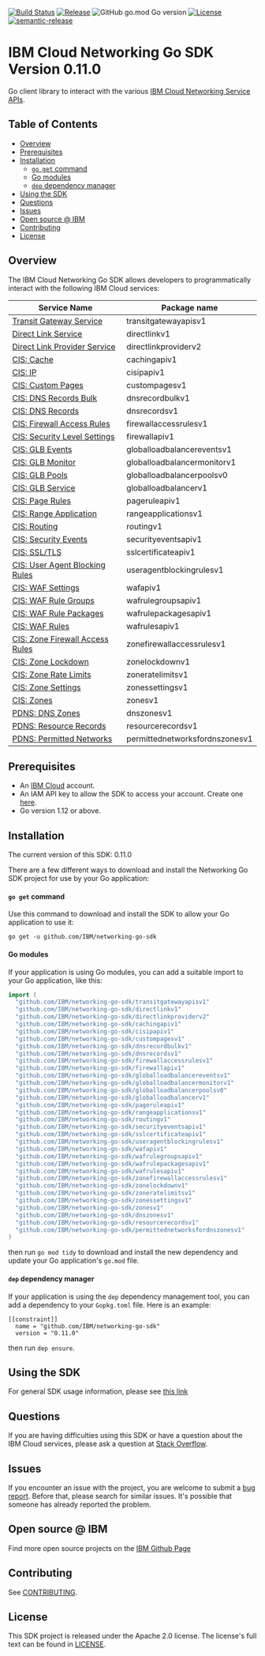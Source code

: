 [![Build Status](https://travis-ci.com/IBM/networking-go-sdk.svg?branch=master)](https://travis-ci.com/IBM/networking-go-sdk)
[![Release](https://img.shields.io/github/v/release/IBM/networking-go-sdk)](https://github.com/IBM/networking-go-sdk/releases/latest)
![GitHub go.mod Go version](https://img.shields.io/github/go-mod/go-version/IBM/networking-go-sdk)
[![License](https://img.shields.io/badge/License-Apache%202.0-blue.svg)](https://opensource.org/licenses/Apache-2.0)
[![semantic-release](https://img.shields.io/badge/%20%20%F0%9F%93%A6%F0%9F%9A%80-semantic--release-e10079.svg)](https://github.com/semantic-release/semantic-release)

# IBM Cloud Networking Go SDK Version 0.11.0

Go client library to interact with the various [IBM Cloud Networking Service APIs](https://cloud.ibm.com/apidocs?category=<networking>).

## Table of Contents

<!--
  The TOC below is generated using the `markdown-toc` node package.

      https://github.com/jonschlinkert/markdown-toc

  You should regenerate the TOC after making changes to this file.

      npx markdown-toc -i README.md
  -->

<!-- toc -->

- [Overview](#overview)
- [Prerequisites](#prerequisites)
- [Installation](#installation)
  - [`go get` command](#go-get-command)
  - [Go modules](#go-modules)
  - [`dep` dependency manager](#dep-dependency-manager)
- [Using the SDK](#using-the-sdk)
- [Questions](#questions)
- [Issues](#issues)
- [Open source @ IBM](#open-source--ibm)
- [Contributing](#contributing)
- [License](#license)

<!-- tocstop -->

## Overview

The IBM Cloud Networking Go SDK allows developers to programmatically interact with the following IBM Cloud services:

| Service Name                                                                                                         | Package name                   |
| -------------------------------------------------------------------------------------------------------------------- | ------------------------------ |
| [Transit Gateway Service](https://cloud.ibm.com/docs/transit-gateway)                                                | transitgatewayapisv1           |
| [Direct Link Service](https://cloud.ibm.com/apidocs/direct_link?code=go)                                             | directlinkv1                   |
| [Direct Link Provider Service](https://cloud.ibm.com/apidocs/direct_link_provider_api?code=go)                       | directlinkproviderv2           |
| [CIS: Cache](https://cloud.ibm.com/apidocs/cis?code=go#purge-all)                                                    | cachingapiv1                   |
| [CIS: IP](https://cloud.ibm.com/apidocs/cis?code=go#list-of-all-ip-addresses-used-by-the-cis-proxy)                  | cisipapiv1                     |
| [CIS: Custom Pages](https://cloud.ibm.com/apidocs/cis?code=go#list-all-custom-pages-for-a-given-instance)            | custompagesv1                  |
| [CIS: DNS Records Bulk](https://cloud.ibm.com/apidocs/cis?code=go#export-zone-file)                                  | dnsrecordbulkv1                |
| [CIS: DNS Records](https://cloud.ibm.com/apidocs/cis?code=go#export-zone-file)                                       | dnsrecordsv1                   |
| [CIS: Firewall Access Rules](https://cloud.ibm.com/apidocs/cis?code=go#list-instance-level-firewall-access-rules)    | firewallaccessrulesv1          |
| [CIS: Security Level Settings](https://cloud.ibm.com/apidocs/cis?code=go#get-security-level-setting)                 | firewallapiv1                  |
| [CIS: GLB Events](https://cloud.ibm.com/apidocs/cis?code=go#list-all-load-balancer-events)                           | globalloadbalancereventsv1     |
| [CIS: GLB Monitor](https://cloud.ibm.com/apidocs/cis?code=go#list-all-load-balancer-monitors)                        | globalloadbalancermonitorv1    |
| [CIS: GLB Pools](https://cloud.ibm.com/apidocs/cis?code=go#list-all-pools)                                           | globalloadbalancerpoolsv0      |
| [CIS: GLB Service](https://cloud.ibm.com/apidocs/cis?code=go#list-all-load-balancers)                                | globalloadbalancerv1           |
| [CIS: Page Rules](https://cloud.ibm.com/apidocs/cis?code=go#get-page-rule)                                           | pageruleapiv1                  |
| [CIS: Range Application](https://cloud.ibm.com/apidocs/cis?code=go#list-range-applications)                          | rangeapplicationsv1            |
| [CIS: Routing](https://cloud.ibm.com/apidocs/cis?code=go#get-routing-feature-smart-routing-setting)                  | routingv1                      |
| [CIS: Security Events](https://cloud.ibm.com/apidocs/cis?code=go#logs-of-the-mitigations-performed-by-firewall-feat) | securityeventsapiv1            |
| [CIS: SSL/TLS](https://cloud.ibm.com/apidocs/cis?code=go#list-all-certificates)                                      | sslcertificateapiv1            |
| [CIS: User Agent Blocking Rules](https://cloud.ibm.com/apidocs/cis?code=go#list-all-user-agent-blocking-rules)       | useragentblockingrulesv1       |
| [CIS: WAF Settings](https://cloud.ibm.com/apidocs/cis?code=go#get-waf-setting)                                       | wafapiv1                       |
| [CIS: WAF Rule Groups](https://cloud.ibm.com/apidocs/cis?code=go#list-all-waf-rule-groups)                           | wafrulegroupsapiv1             |
| [CIS: WAF Rule Packages](https://cloud.ibm.com/apidocs/cis?code=go#list-all-waf-rule-packages)                       | wafrulepackagesapiv1           |
| [CIS: WAF Rules](https://cloud.ibm.com/apidocs/cis?code=go#list-all-waf-rules)                                       | wafrulesapiv1                  |
| [CIS: Zone Firewall Access Rules](https://cloud.ibm.com/apidocs/cis?code=go#list-all-firewall-access-rules)          | zonefirewallaccessrulesv1      |
| [CIS: Zone Lockdown](https://cloud.ibm.com/apidocs/cis?code=go#list-all-lockdown-rules)                              | zonelockdownv1                 |
| [CIS: Zone Rate Limits](https://cloud.ibm.com/apidocs/cis?code=go#list-all-rate-limits)                              | zoneratelimitsv1               |
| [CIS: Zone Settings](https://cloud.ibm.com/apidocs/cis?code=go#get-zone-dnssec)                                      | zonessettingsv1                |
| [CIS: Zones](https://cloud.ibm.com/apidocs/cis?code=go#list-all-zones)                                               | zonesv1                        |
| [PDNS: DNS Zones](https://cloud.ibm.com/apidocs/dns-svcs?code=go#list-dns-zones)                                     | dnszonesv1                     |
| [PDNS: Resource Records](https://cloud.ibm.com/apidocs/dns-svcs?code=go#list-resource-records)                       | resourcerecordsv1              |
| [PDNS: Permitted Networks](https://cloud.ibm.com/apidocs/dns-svcs?code=go#list-permitted-networks)                   | permittednetworksfordnszonesv1 |

## Prerequisites

[ibm-cloud-onboarding]: https://cloud.ibm.com/registration

- An [IBM Cloud][ibm-cloud-onboarding] account.
- An IAM API key to allow the SDK to access your account. Create one [here](https://cloud.ibm.com/iam/apikeys).
- Go version 1.12 or above.

## Installation

The current version of this SDK: 0.11.0

There are a few different ways to download and install the Networking Go SDK project for use by your
Go application:

#### `go get` command

Use this command to download and install the SDK to allow your Go application to
use it:

```
go get -u github.com/IBM/networking-go-sdk
```

#### Go modules

If your application is using Go modules, you can add a suitable import to your
Go application, like this:

```go
import (
  "github.com/IBM/networking-go-sdk/transitgatewayapisv1"
  "github.com/IBM/networking-go-sdk/directlinkv1"
  "github.com/IBM/networking-go-sdk/directlinkproviderv2"
  "github.com/IBM/networking-go-sdk/cachingapiv1"
  "github.com/IBM/networking-go-sdk/cisipapiv1"
  "github.com/IBM/networking-go-sdk/custompagesv1"
  "github.com/IBM/networking-go-sdk/dnsrecordbulkv1"
  "github.com/IBM/networking-go-sdk/dnsrecordsv1"
  "github.com/IBM/networking-go-sdk/firewallaccessrulesv1"
  "github.com/IBM/networking-go-sdk/firewallapiv1"
  "github.com/IBM/networking-go-sdk/globalloadbalancereventsv1"
  "github.com/IBM/networking-go-sdk/globalloadbalancermonitorv1"
  "github.com/IBM/networking-go-sdk/globalloadbalancerpoolsv0"
  "github.com/IBM/networking-go-sdk/globalloadbalancerv1"
  "github.com/IBM/networking-go-sdk/pageruleapiv1"
  "github.com/IBM/networking-go-sdk/rangeapplicationsv1"
  "github.com/IBM/networking-go-sdk/routingv1"
  "github.com/IBM/networking-go-sdk/securityeventsapiv1"
  "github.com/IBM/networking-go-sdk/sslcertificateapiv1"
  "github.com/IBM/networking-go-sdk/useragentblockingrulesv1"
  "github.com/IBM/networking-go-sdk/wafapiv1"
  "github.com/IBM/networking-go-sdk/wafrulegroupsapiv1"
  "github.com/IBM/networking-go-sdk/wafrulepackagesapiv1"
  "github.com/IBM/networking-go-sdk/wafrulesapiv1"
  "github.com/IBM/networking-go-sdk/zonefirewallaccessrulesv1"
  "github.com/IBM/networking-go-sdk/zonelockdownv1"
  "github.com/IBM/networking-go-sdk/zoneratelimitsv1"
  "github.com/IBM/networking-go-sdk/zonessettingsv1"
  "github.com/IBM/networking-go-sdk/zonesv1"
  "github.com/IBM/networking-go-sdk/dnszonesv1"
  "github.com/IBM/networking-go-sdk/resourcerecordsv1"
  "github.com/IBM/networking-go-sdk/permittednetworksfordnszonesv1"
)
```

then run `go mod tidy` to download and install the new dependency and update your Go application's
`go.mod` file.

#### `dep` dependency manager

If your application is using the `dep` dependency management tool, you can add a dependency
to your `Gopkg.toml` file. Here is an example:

```
[[constraint]]
  name = "github.com/IBM/networking-go-sdk"
  version = "0.11.0"

```

then run `dep ensure`.

## Using the SDK

For general SDK usage information, please see [this link](https://github.com/IBM/ibm-cloud-sdk-common/blob/master/README.md)

## Questions

If you are having difficulties using this SDK or have a question about the IBM Cloud services,
please ask a question at
[Stack Overflow](http://stackoverflow.com/questions/ask?tags=ibm-cloud).

## Issues

If you encounter an issue with the project, you are welcome to submit a
[bug report](https://github.com/IBM/networking-go-sdk/issues).
Before that, please search for similar issues. It's possible that someone has already reported the problem.

## Open source @ IBM

Find more open source projects on the [IBM Github Page](http://ibm.github.io/)

## Contributing

See [CONTRIBUTING](CONTRIBUTING.md).

## License

This SDK project is released under the Apache 2.0 license.
The license's full text can be found in [LICENSE](LICENSE).
